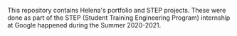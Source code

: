 This repository contains Helena's portfolio and STEP projects.
These were done as part of the STEP (Student Training Engineering Program) internship at Google happened during the Summer 2020-2021. 
